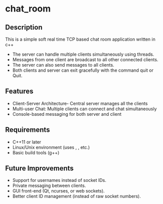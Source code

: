 # chat_room
<h2>Description</h2>
<p> This is a simple soft real time TCP based chat room application written in c++
<ul>
<li>The server can handle multiple clients simultaneously using threads.</li>

<li>Messages from one client are broadcast to all other connected clients.</li>

<li>The server can also send messages to all clients.</li>

<li>Both clients and server can exit gracefully with the command quit or Quit.</li>
</ul>
</p>

<h2>Features</h2>
<p>
<ul>
<li>Client-Server Architecture- Central server manages all the clients</li>
<li>Multi-user Chat: Multiple clients can connect and chat simultaneously</li>
<li>Console-based messaging for both server and client</li>
</ul>
</p>
<p>
<h2>Requirements</h2>
<ul>
<li>C++11 or later</li>

<li>Linux/Unix environment (uses <sys/socket.h>, <netinet/in.h>, etc.)</li>

<li>Basic build tools (g++)</li>
</ul>
</p>
<p>
<h2>Future Improvements</h2>
<ul>
<li>
Support for usernames instead of socket IDs.</li>

<li>Private messaging between clients.</li>

<li>GUI front-end (Qt, ncurses, or web sockets).</li>

<li>Better client ID management (instead of raw socket numbers).</li>
</ul>
</p>